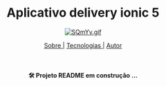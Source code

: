 





<h1 align="center"> Aplicativo delivery ionic 5 </h1>

<p align="center" >
<a align="center" href="https://gifyu.com/image/SQmYv"><img src="https://s12.gifyu.com/images/SQmYv.gif" alt="SQmYv.gif" border="0" /></a>

<p align="center">
<a href="#sobre">Sobre </a>|
<a href="#sobre">Tecnologias </a>|
<a href="#sobre">Autor</a>
</p>

<br>


<h4 align="center">
<g-emoji class="g-emoji" alias="hammer_and_wrench" fallback-src="https://github.githubassets.com/images/icons/emoji/unicode/1f6e0.png">🛠</g-emoji> Projeto README em construção ... 

</h4>

